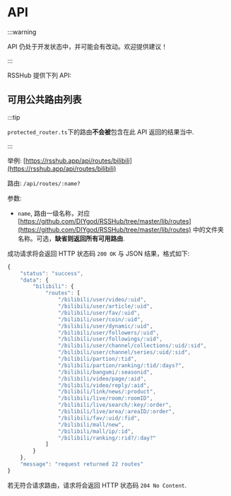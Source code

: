# API

:::warning

API 仍处于开发状态中，并可能会有改动。欢迎提供建议！

:::

RSSHub 提供下列 API:

## 可用公共路由列表

:::tip

`protected_router.ts`下的路由**不会被**包含在此 API 返回的结果当中.

:::

举例: [https://rsshub.app/api/routes/bilibili](https://rsshub.app/api/routes/bilibili)

路由: `/api/routes/:name?`

参数:

-   `name`, 路由一级名称，对应 [https://github.com/DIYgod/RSSHub/tree/master/lib/routes](https://github.com/DIYgod/RSSHub/tree/master/lib/routes) 中的文件夹名称。可选，**缺省则返回所有可用路由**.

成功请求将会返回 HTTP 状态码 `200 OK` 与 JSON 结果，格式如下:

```js
{
    "status": "success",
    "data": {
        "bilibili": {
            "routes": [
                "/bilibili/user/video/:uid",
                "/bilibili/user/article/:uid",
                "/bilibili/user/fav/:uid",
                "/bilibili/user/coin/:uid",
                "/bilibili/user/dynamic/:uid",
                "/bilibili/user/followers/:uid",
                "/bilibili/user/followings/:uid",
                "/bilibili/user/channel/collections/:uid/:sid",
                "/bilibili/user/channel/series/:uid/:sid",
                "/bilibili/partion/:tid",
                "/bilibili/partion/ranking/:tid/:days?",
                "/bilibili/bangumi/:seasonid",
                "/bilibili/video/page/:aid",
                "/bilibili/video/reply/:aid",
                "/bilibili/link/news/:product",
                "/bilibili/live/room/:roomID",
                "/bilibili/live/search/:key/:order",
                "/bilibili/live/area/:areaID/:order",
                "/bilibili/fav/:uid/:fid",
                "/bilibili/mall/new",
                "/bilibili/mall/ip/:id",
                "/bilibili/ranking/:rid?/:day?"
            ]
        }
    },
    "message": "request returned 22 routes"
}
```

若无符合请求路由，请求将会返回 HTTP 状态码 `204 No Content`.

